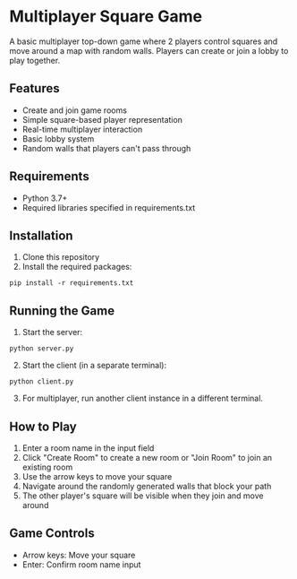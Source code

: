 # Multiplayer Square Game

A basic multiplayer top-down game where 2 players control squares and move around a map with random walls. Players can create or join a lobby to play together.

## Features
- Create and join game rooms
- Simple square-based player representation
- Real-time multiplayer interaction
- Basic lobby system
- Random walls that players can't pass through

## Requirements
- Python 3.7+
- Required libraries specified in requirements.txt

## Installation

1. Clone this repository
2. Install the required packages:
```
pip install -r requirements.txt
```

## Running the Game

1. Start the server:
```
python server.py
```

2. Start the client (in a separate terminal):
```
python client.py
```

3. For multiplayer, run another client instance in a different terminal.

## How to Play

1. Enter a room name in the input field
2. Click "Create Room" to create a new room or "Join Room" to join an existing room
3. Use the arrow keys to move your square
4. Navigate around the randomly generated walls that block your path
5. The other player's square will be visible when they join and move around

## Game Controls
- Arrow keys: Move your square
- Enter: Confirm room name input
